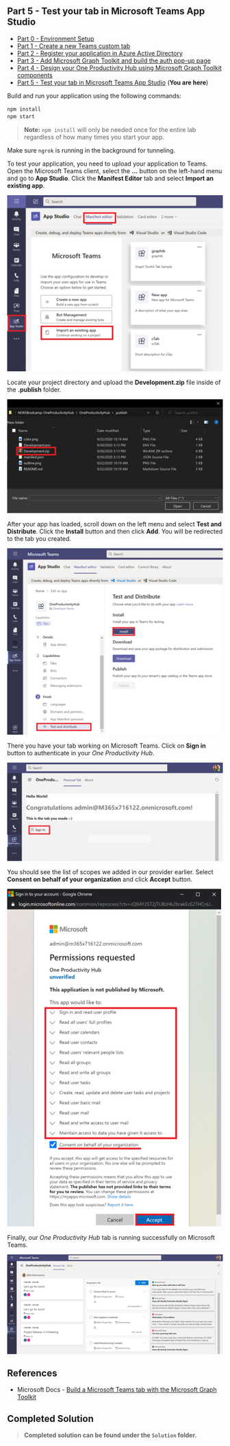 ## Part 5 - Test your tab in Microsoft Teams App Studio

- [Part 0 - Environment Setup](00-Setup.md) 
- [Part 1 - Create a new Teams custom tab](01-Create_Teams_tab.md) 
- [Part 2 - Register your application in Azure Active Directory](02-Register_your_app_in_Azure_AD.md) 
- [Part 3 - Add Microsoft Graph Toolkit and build the auth pop-up page](03-Initialize_MGT_and_auth_page.md) 
- [Part 4 - Design your One Productivity Hub using Microsoft Graph Toolkit components](04-Design_your_tab_using_MGT_components.md) 
- [Part 5 - Test your tab in Microsoft Teams App Studio](05-Test_your_tab.md) (**You are here**)

Build and run your application using the following commands:

```Bash
npm install
npm start
```

> **Note:** `npm install` will only be needed once for the entire lab regardless of how many times you start your app.

Make sure `ngrok` is running in the background for tunneling.

To test your application, you need to upload your application to Teams. Open the Microsoft Teams client, select the **...** button on the left-hand menu and go to **App Studio**. Click the **Manifest Editor** tab and select **Import an existing app**.

![Testing your tab on Microsoft Teams](Images/TestingTabOnTeams-01.png)

Locate your project directory and upload the **Development.zip** file inside of the **.publish** folder.

![Testing your tab on Microsoft Teams](Images/TestingTabOnTeams-02.png)

After your app has loaded, scroll down on the left menu and select **Test and Distribute**. Click the **Install** button and then click **Add**. You will be redirected to the tab you created.

![Testing your tab on Microsoft Teams](Images/TestingTabOnTeams-03.png)

There you have your tab working on Microsoft Teams. Click on **Sign in** button to authenticate in your *One Productivity Hub*.

![Testing your tab on Microsoft Teams](Images/TestingTabOnTeams-04.png)

You should see the list of scopes we added in our provider earlier. Select **Consent on behalf of your organization** and click **Accept** button.

![Testing your tab on Microsoft Teams](Images/TestingTabOnTeams-05.png)

Finally, our *One Productivity Hub* tab is running successfully on Microsoft Teams. 

![Testing your tab on Microsoft Teams](Images/TestingTabOnTeams-06.png)

## References
- Microsoft Docs - [Build a Microsoft Teams tab with the Microsoft Graph Toolkit](https://cda.ms/1Jh)

## Completed Solution
> **Completed solution can be found under the `Solution` folder.**
